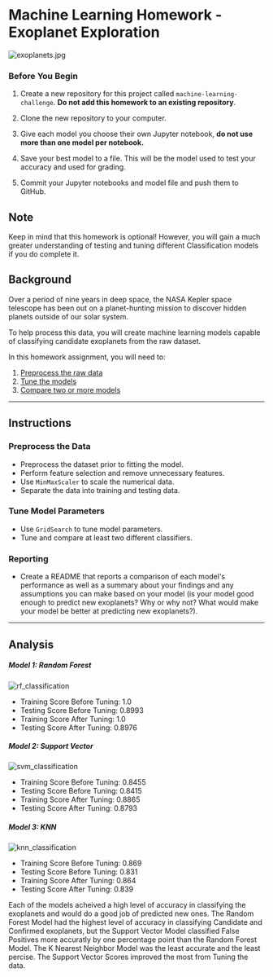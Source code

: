 # Machine Learning Homework - Exoplanet Exploration

![exoplanets.jpg](Images/exoplanets.jpg)

### Before You Begin

1. Create a new repository for this project called `machine-learning-challenge`. **Do not add this homework to an existing repository**.

2. Clone the new repository to your computer.

3. Give each model you choose their own Jupyter notebook, **do not use more than one model per notebook.**

4. Save your best model to a file. This will be the model used to test your accuracy and used for grading.

5. Commit your Jupyter notebooks and model file and push them to GitHub.

## Note

Keep in mind that this homework is optional! However, you will gain a much greater understanding of testing and tuning different Classification models if you do complete it.

## Background

Over a period of nine years in deep space, the NASA Kepler space telescope has been out on a planet-hunting mission to discover hidden planets outside of our solar system.

To help process this data, you will create machine learning models capable of classifying candidate exoplanets from the raw dataset.

In this homework assignment, you will need to:

1. [Preprocess the raw data](#Preprocessing)
2. [Tune the models](#Tune-Model-Parameters)
3. [Compare two or more models](#Evaluate-Model-Performance)

- - -

## Instructions

### Preprocess the Data

* Preprocess the dataset prior to fitting the model.
* Perform feature selection and remove unnecessary features.
* Use `MinMaxScaler` to scale the numerical data.
* Separate the data into training and testing data.

### Tune Model Parameters

* Use `GridSearch` to tune model parameters.
* Tune and compare at least two different classifiers.

### Reporting

* Create a README that reports a comparison of each model's performance as well as a summary about your findings and any assumptions you can make based on your model (is your model good enough to predict new exoplanets? Why or why not? What would make your model be better at predicting new exoplanets?).

- - -

## Analysis
##### Model 1: Random Forest 
![rf_classification](../Images/rf_classification.png "Random Forest Classification Report Matrix")
* Training Score Before Tuning: 1.0
* Testing Score Before Tuning: 0.8993
* Training Score After Tuning:  1.0
* Testing Score After Tuning: 0.8976

##### Model 2: Support Vector
![svm_classification](../Images/svm_classification.png "Support Vector Classification Report Matrix")
* Training Score Before Tuning: 0.8455
* Testing Score Before Tuning: 0.8415
* Training Score After Tuning: 0.8865
* Testing Score After Tuning: 0.8793

##### Model 3: KNN 
![knn_classification](../Images/knn_classification.png "K Nearest Neighbors Classification Report Matrix")
* Training Score Before Tuning: 0.869
* Testing Score Before Tuning: 0.831
* Training Score After Tuning: 0.864
* Testing Score After Tuning: 0.839

Each of the models acheived a high level of accuracy in classifying the exoplanets and would do a good job of predicted new ones. The Random Forest Model had the highest level of accuracy in classifying Candidate and Confirmed exoplanets, but the Support Vector Model classified False Positives more accuratly by one percentage point than the Random Forest Model. The K Nearest Neighbor Model was the least accurate and the least percise. The Support Vector Scores improved the most from Tuning the data. 


